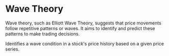 # Wave Theory

Wave theory, such as Elliott Wave Theory, suggests that price movements follow repetitive patterns or waves. It aims to identify and predict these patterns to make trading decisions.

Identifies a wave condition in a stock's price history based on a given price series.

